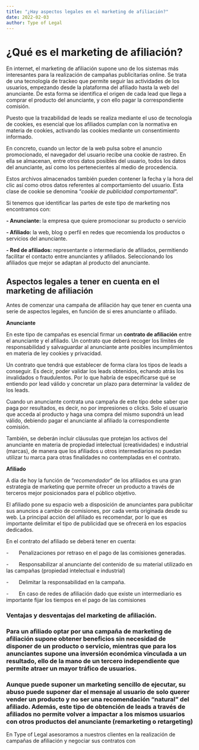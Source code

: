 ```yaml
---
title: "¿Hay aspectos legales en el marketing de afiliación?"
date: 2022-02-03
author: Type of Legal
---
```


¿Qué es el marketing de afiliación?
===================================

En internet, el marketing de afiliación supone uno de los sistemas más interesantes para la realización de campañas publicitarias online. Se trata de una tecnología de trackeo que permite seguir las actividades de los usuarios, empezando desde la plataforma del afiliado hasta la web del anunciante. De esta forma se identifica el origen de cada lead que llega a comprar el producto del anunciante, y con ello pagar la correspondiente comisión.

Puesto que la trazabilidad de leads se realiza mediante el uso de tecnología de cookies, es esencial que los afiliados cumplan con la normativa en materia de cookies, activando las cookies mediante un consentimiento informado.  

En concreto, cuando un lector de la web pulsa sobre el anuncio promocionado, el navegador del usuario recibe una cookie de rastreo. En ella se almacenan, entre otros datos posibles del usuario, todos los datos del anunciante, así como los pertenecientes al medio de procedencia.

Estos archivos almacenados también pueden contener la fecha y la hora del clic así como otros datos referentes al comportamiento del usuario. Esta clase de cookie se denomina “_cookie de publicidad comportamental_“.

Si tenemos que identificar las partes de este tipo de marketing nos encontramos con:

**\- Anunciante:** la empresa que quiere promocionar su producto o servicio

**\- Afiliado:** la web, blog o perfil en redes que recomienda los productos o servicios del anunciante.

**\- Red de afiliados:** representante o intermediario de afiliados, permitiendo facilitar el contacto entre anunciantes y afiliados. Seleccionando los afiliados que mejor se adaptan al producto del anunciante.

**Aspectos legales a tener en cuenta en el marketing de afiliación**
--------------------------------------------------------------------

Antes de comenzar una campaña de afiliación hay que tener en cuenta una serie de aspectos legales, en función de si eres anunciante o afiliado.

**Anunciante**

En este tipo de campañas es esencial firmar un **contrato de afiliación** entre el anunciante y el afiliado. Un contrato que deberá recoger los límites de responsabilidad y salvaguardar al anunciante ante posibles incumplimientos en materia de ley cookies y privacidad.

Un contrato que tendrá que establecer de forma clara los tipos de leads a conseguir. Es decir, poder validar los leads obtenidos, echando atrás los invalidados o fraudulentos. Por lo que habría de especificarse qué se entiendo por lead válido y concretar un plazo para determinar la validez de los leads.

Cuando un anunciante contrata una campaña de este tipo debe saber que paga por resultados, es decir, no por impresiones o clicks. Solo el usuario que acceda al producto y haga una compra del mismo supondrá un lead válido, debiendo pagar el anunciante al afiliado la correspondiente comisión.

También, se deberán incluir cláusulas que protejan los activos del anunciante en materia de propiedad intelectual (creatividades) e industrial (marcas), de manera que los afiliados u otros intermediarios no puedan utilizar tu marca para otras finalidades no contempladas en el contrato.

**Afiliado**

A día de hoy la función de “_recomendador_” de los afiliados es una gran estrategia de marketing que permite ofrecer un producto a través de terceros mejor posicionados para el público objetivo.

El afiliado pone su espacio web a disposición de anunciantes para publicitar sus anuncios a cambio de comisiones, por cada venta originada desde su web. La principal acción del afiliado es recomendar, por lo que es importante delimitar el tipo de publicidad que se ofrecerá en los espacios dedicados.

En el contrato del afiliado se deberá tener en cuenta:

\-       Penalizaciones por retraso en el pago de las comisiones generadas.

\-       Responsabilizar al anunciante del contenido de su material utilizado en las campañas (propiedad intelectual e industrial)

\-       Delimitar la responsabilidad en la campaña.

\-       En caso de redes de afiliación dado que existe un intermediario es importante fijar los tiempos en el pago de las comisiones  

### Ventajas y desventajas del marketing de afiliación.

### Para un afiliado optar por una campaña de marketing de afiliación supone obtener beneficios sin necesidad de disponer de un producto o servicio, mientras que para los anunciantes supone una inversión económica vinculada a un resultado, ello de la mano de un tercero independiente que permite atraer un mayor tráfico de usuarios.

### Aunque puede suponer un marketing sencillo de ejecutar, su abuso puede suponer dar el mensaje al usuario de solo querer vender un producto y no ser una recomendación “natural” del afiliado. Además, este tipo de obtención de leads a través de afiliados no permite volver a impactar a los mismos usuarios con otros productos del anunciante (remarketing o retargeting)

En Type of Legal asesoramos a nuestros clientes en la realización de campañas de afiliación y negociar sus contratos con
